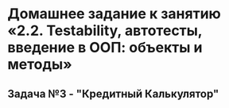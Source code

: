 # Домашнее задание к занятию «2.2. Testability, автотесты, введение в ООП: объекты и методы»

## Задача №3 - "Кредитный Калькулятор"